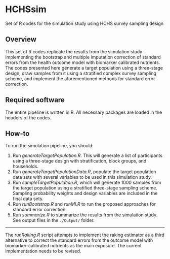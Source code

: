 # HCHSsim
Set of R codes for the simulation study using HCHS survey sampling design

## Overview

This set of R codes replicate the results from the simulation study implementing the bootstrap and multiple imputation correction of standard errors from the health outcome model with biomarker calibrated nutrients. The codes presented here generate a target population using a three-stage design, draw samples from it using a stratified complex survey sampling scheme, and implement the aforementioned methods for standard error correction.

## Required software

The entire pipeline is written in R. All necessary packages are loaded in the headers of the codes.

## How-to

To run the simulation pipeline, you should:

1. Run *generateTargetPopulation.R*. This will generate a list of participants using a three-stage design with stratification, block groups, and households.
2. Run *generateTargetPopulationData.R*, populate the target population data sets with several variables to be used in this simulation study.
3. Run *sampleTargetPopulation.R*, which will generate 1000 samples from the target population using a stratified three-stage sampling scheme. Sampling probability weights and design variables are included in the final data sets.
4. Run *runBootstrap.R* and *runMI.R* to run the proposed approaches for standard error correction.
5. Run *summarize.R* to summarize the results from the simulation study. See output files in the `./Output/` folder.


***
The *runRaking.R* script attempts to implement the raking estimator as a third alternative to correct the standard errors from the outcome model with biomarker-calibrated nutrients as the main exposure. The current implementation needs to be revised.
